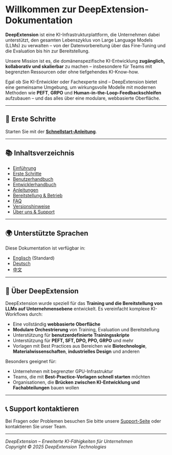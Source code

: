 # Willkommen zur DeepExtension-Dokumentation

**DeepExtension** ist eine KI-Infrastrukturplattform, die Unternehmen dabei unterstützt, den gesamten Lebenszyklus von Large Language Models (LLMs) zu verwalten – von der Datenvorbereitung über das Fine-Tuning und die Evaluation bis hin zur Bereitstellung.

Unsere Mission ist es, die domänenspezifische KI-Entwicklung **zugänglich, kollaborativ und skalierbar** zu machen – insbesondere für Teams mit begrenzten Ressourcen oder ohne tiefgehendes KI-Know-how.

Egal ob Sie KI-Entwickler oder Fachexperte sind – DeepExtension bietet eine gemeinsame Umgebung, um wirkungsvolle Modelle mit modernen Methoden wie **PEFT**, **GRPO** und **Human-in-the-Loop-Feedbackschleifen** aufzubauen – und das alles über eine modulare, webbasierte Oberfläche.

---

## 🚀 Erste Schritte

Starten Sie mit der **[Schnellstart-Anleitung](getting-started/quick-start.md)**.

---

## 📚 Inhaltsverzeichnis

- [Einführung](intro/overview.md)
- [Erste Schritte](getting-started/quick-start.md)
- [Benutzerhandbuch](user-guide/ui-overview.md)
- [Entwicklerhandbuch](developer/api-overview.md)
- [Anleitungen](tutorials/e2e.md)
- [Bereitstellung & Betrieb](ops/system-reqs.md)
- [FAQ](faq.md)
- [Versionshinweise](changelog.md)
- [Über uns & Support](about/team.md)

---

## 🌍 Unterstützte Sprachen

Diese Dokumentation ist verfügbar in:

- [Englisch](#) (Standard)
- [Deutsch](de/index.md)
- [中文](zh/index.md)

---

## 📝 Über DeepExtension

DeepExtension wurde speziell für das **Training und die Bereitstellung von LLMs auf Unternehmensebene** entwickelt. Es vereinfacht komplexe KI-Workflows durch:

- Eine vollständig **webbasierte Oberfläche**
- **Modulare Orchestrierung** von Training, Evaluation und Bereitstellung
- Unterstützung für **benutzerdefinierte Trainingsskripte**
- Unterstützung für **PEFT, SFT, DPO, PPO, GRPO** und mehr
- Vorlagen mit Best Practices aus Bereichen wie **Biotechnologie**, **Materialwissenschaften**, **industrielles Design** und anderen

Besonders geeignet für:

- Unternehmen mit begrenzter GPU-Infrastruktur
- Teams, die mit **Best-Practice-Vorlagen schnell starten** möchten
- Organisationen, die **Brücken zwischen KI-Entwicklung und Fachabteilungen** bauen wollen

---

## 📞 Support kontaktieren

Bei Fragen oder Problemen besuchen Sie bitte unsere [Support-Seite](about/support.md) oder kontaktieren Sie unser Team.

---

*DeepExtension – Erweiterte KI-Fähigkeiten für Unternehmen*  
*Copyright © 2025 DeepExtension Technologies*
